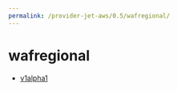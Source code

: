```yaml
---
permalink: /provider-jet-aws/0.5/wafregional/
---
```


# wafregional



* [v1alpha1](v1alpha1/index.md)